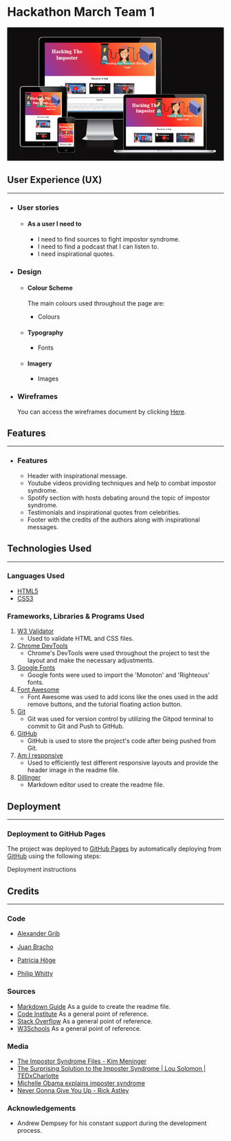 # Hackathon March Team 1

![Am I responsive](docs/readme/am-i-responsive.png)

## User Experience (UX)

---

-   ### User stories

    -   #### As a user I need to
        - I need to find sources to fight impostor syndrome.
        - I need to find a podcast that I can listen to.
        - I need inspirational quotes.

-   ### Design
    -   #### Colour Scheme
        The main colours used throughout the page are:
        -   Colours

    -   #### Typography
        -   Fonts
    
    -   #### Imagery
        -   Images
    
-   ### Wireframes
   
    You can access the wireframes document by clicking [Here](https://github.com/phillywhitty/hackathon_women_in_tech/blob/main/docs/wireframes/main_page.png).

## Features

---

-  ### Features
    - Header with inspirational message.
    - Youtube videos providing techniques and help to combat impostor syndrome.
    - Spotify section with hosts debating around the topic of impostor syndrome.
    - Testimonials and inspirational quotes from celebrities.
    - Footer with the credits of the authors along with inspirational messages. 

## Technologies Used

---

### Languages Used

-   [HTML5](https://en.wikipedia.org/wiki/HTML5)
-   [CSS3](https://en.wikipedia.org/wiki/Cascading_Style_Sheets)

### Frameworks, Libraries & Programs Used

1. [W3 Validator](https://validator.w3.org)
    - Used to validate HTML and CSS files.
1. [Chrome DevTools](https://developer.chrome.com/docs/devtools/)
    - Chrome's DevTools were used throughout the project to test the layout and make the necessary adjustments.
1. [Google Fonts](https://fonts.google.com)
    - Google fonts were used to import the 'Monoton' and 'Righteous' fonts.
1. [Font Awesome](https://fontawesome.com)
    - Font Awesome was used to add icons like the ones used in the add remove buttons, and the tutorial floating action button.
1. [Git](https://git-scm.com)
    - Git was used for version control by utilizing the Gitpod terminal to commit to Git and Push to GitHub.
1. [GitHub](https://github.com)
    - GitHub is used to store the project's code after being pushed from Git.
1. [Am I responsive](http://ami.responsivedesign.is/)
    - Used to efficiently test different responsive layouts and provide the header image in the readme file.
1. [Dillinger](http://dillinger.io)
    - Markdown editor used to create the readme file.

## Deployment

---

### Deployment to GitHub Pages

The project was deployed to [GitHub Pages](https://pages.github.com/) by automatically deploying from [GitHub](https://github.com) using the following steps:

Deployment instructions

    
## Credits

---

### Code
-   [Alexander Grib](https://github.com/alexandergrib)

-   [Juan Bracho](https://github.com/JuanBrachoDev) 

-   [Patricia Höge](https://github.com/patthoege) 

-   [Philip Whitty](https://github.com/phillywhitty) 

### Sources
-   [Markdown Guide](https://www.markdownguide.org) As a guide to create the readme file.
-   [Code Institute](https://codeinstitute.net) As a general point of reference.
-   [Stack Overflow](https://stackoverflow.com) As a general point of reference.
-   [W3Schools](https://www.w3schools.com) As a general point of reference.

### Media

-  [The Impostor Syndrome Files - Kim Meninger](https://open.spotify.com/show/6UiI9aXru2XnnV1fY4gbKA) 
-  [The Surprising Solution to the Imposter Syndrome | Lou Solomon | TEDxCharlotte](https://www.youtube.com/watch?v=whyUPLJZljE) 
-  [Michelle Obama explains imposter syndrome](https://www.youtube.com/embed/dumm_XfHkmY) 
-  [Never Gonna Give You Up - Rick Astley](https://www.youtube.com/watch?v=dQw4w9WgXcQ) 

### Acknowledgements

-   Andrew Dempsey for his constant support during the development process.


